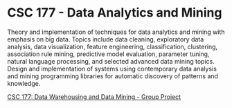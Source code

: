 # CSC 177 - Data Analytics and Mining

Theory and implementation of techniques for data analytics and mining with
emphasis on big data. Topics include data cleaning, exploratory data analysis,
data visualization, feature engineering, classification, clustering, association
rule mining, predictive model evaluation, parameter tuning, natural language
processing, and selected advanced data mining topics. Design and implementation
of systems using contemporary data analysis and mining programming libraries
for automatic discovery of patterns and knowledge.

[CSC 177: Data Warehousing and Data Mining - Group Project](https://github.com/matt2ology/csc177-group-project/tree/main)
